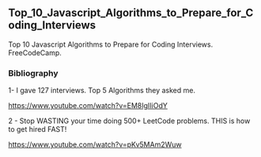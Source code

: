 ## Top_10_Javascript_Algorithms_to_Prepare_for_Coding_Interviews
Top 10 Javascript Algorithms to Prepare for Coding Interviews. FreeCodeCamp.


### Bibliography

1-  I gave 127 interviews. Top 5 Algorithms they asked me.

https://www.youtube.com/watch?v=EM8IgIIiOdY

2 -  Stop WASTING your time doing 500+ LeetCode problems. THIS is how to get hired FAST!

https://www.youtube.com/watch?v=pKv5MAm2Wuw